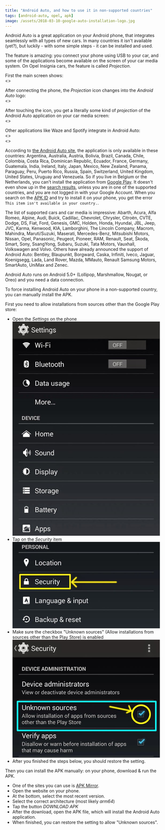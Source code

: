 ```yaml
---
title: "Android Auto, and how to use it in non-supported countries"
tags: [android-auto, opel, apk]
image: /assets/2018-03-10-google-auto-installation-logo.jpg
---
```


Android Auto is a great application on your Android phone, that integrates seamlessly with all types of new cars. 
In many countries it isn't available (yet?), but luckily - with some simple steps - it can be installed and used.

<!--more-->

The feature is amazing: you connect your phone using USB to your car, and some of the applications become available on the screen of your car media system.  On Opel Insignia cars, the feature is called *Projection*.

First the main screen shows:  
<<TODO IMAGE>>

After connecting the phone, the *Projection* icon changes into the *Android Auto* logo:  
<<TODO IMAGE>>

After touching the icon, you get a literally some kind of *projection* of the Android Auto application on your car media screen:  
<<TODO IMAGE>>

Other applications like Waze and Spotify integrate in Android Auto:  
<<TODO IMAGE>>  
<<TODO IMAGE>>

According to [the Android Auto site](https://www.android.com/intl/en_ca/auto/), the application is only available in these countries: Argentina, Australia, Austria, Bolivia, Brazil, Canada, Chile, Colombia, Costa Rica, Dominican Republic, Ecuador, France, Germany, Guatemala, India, Ireland, Italy, Japan, Mexico, New Zealand, Panama, Paraguay, Peru, Puerto Rico, Russia, Spain, Switzerland, United Kingdom, United States, Uruguay and Venezuela.  So if you live in Belgium or the Netherlands, you can't install the application from [Google Play](https://play.google.com).  It doesn't even show up in the [search results](https://play.google.com/store/search?q=android%20auto), unless you are in one of the supported countries, and you are not logged in with your Google Account.  When you search on the [APK ID](https://play.google.com/store/apps/details?id=com.google.android.projection.gearhead) and try to install it on your phone, you get the error `This item isn't available in your country.`.

The list of supported cars and car media is impressive: Abarth, Acura, Alfa Romeo, Alpine, Audi, Buick, Cadillac, Chevrolet, Chrysler, Citroën, CVTE, Dodge, DS, Fiat, Ford, Genesis, GMC, Holden, Honda, Hyundai, JBL, Jeep, JVC, Karma, Kenwood, KIA, Lamborghini, The Lincoln Company, Macrom, Mahindra, Maruti/Suzuki, Maserati, Mercedes-Benz, Mitsubishi Motors, Nissan, Opel, Panasonic, Peugeot, Pioneer, RAM, Renault, Seat, Škoda, Smart, Sony, SsangYong, Subaru, Suzuki, Tata Motors, Vauxhall, Volkswagen and Volvo.
Others have already announced the support of Android Auto: Bentley, Blaupunkt, Borgward, Caska, Infiniti, Iveco, Jaguar, Koenigsegg, Lada, Land Rover, Mazda, MMauto, Renault Samsung Motors, SmartAuto, UniMax and Zenec.

Android Auto runs on Android 5.0+ (Lollipop, Marshmallow, Nougat, or Oreo) and you need a data connection.

To force installing Android Auto on your phone in a non-supported country, you can manually install the APK.

First you need to allow installations from sources other than the Google Play store:

* Open the *Settings* on the phone  
   ![Settings step 1](/assets/2018-03-10-google-auto-installation-settings1.png)
* Tap on the *Security* item  
   ![Settings step 2](/assets/2018-03-10-google-auto-installation-settings2.png)
* Make sure the checkbox "Unknown sources" (Allow installations from sources other than the Play Store) is enabled  
   ![Settings step 3](/assets/2018-03-10-google-auto-installation-settings3.jpg)
* After you finished the steps below, you should restore the setting.

Then you can install the APK manually: on your phone, download & run the APK.

* One of the sites you can use is [APK Mirror](https://www.apkmirror.com/apk/google-inc/android-auto/).
* Open the website on your phone.
* At the bottom, select the most recent version.
* Select the correct architecture (most likely *arm64*)
* Tap the button *DOWNLOAD APK*
* After the download, open the APK file, which will install the Android Auto application.
* When finished, you can restore the setting to allow "Unknown sources". 
